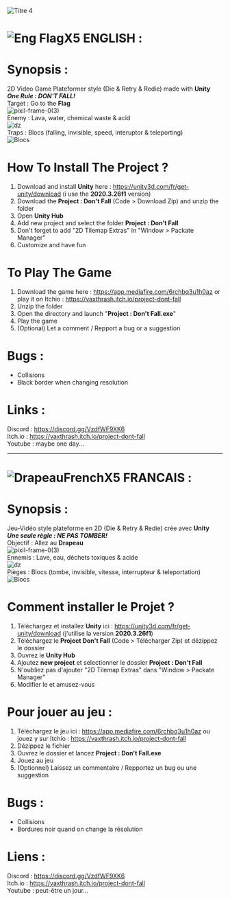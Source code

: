 ![Titre 4](https://github.com/VaxThrash/Project_Don_t_Fall/assets/10770240/da1d9beb-d2c5-430d-a0f6-df945960cafe)


# ![Eng FlagX5](https://user-images.githubusercontent.com/10770240/141441945-806bda1e-2cb5-49ff-a445-ff86048dbe40.png) ENGLISH :


# Synopsis :
2D Video Game Plateformer style (Die & Retry & Redie) made with **Unity** \
**_One Rule : DON'T FALL!_** \
Target : Go to the **Flag** \
![pixil-frame-0(3)](https://user-images.githubusercontent.com/10770240/143298912-109df660-84ce-4b50-bd9d-7210f0187342.png) \
Enemy : Lava, water, chemical waste & acid \
![dz](https://github.com/VaxThrash/Project_Don_t_Fall/assets/10770240/bd981ece-39df-4b50-9054-250acc601fc3)\
Traps : Blocs (falling, invisible, speed, interuptor & teleporting) \
![Blocs](https://github.com/VaxThrash/Project_Don_t_Fall/assets/10770240/c4c5e3c9-6b84-4a0b-bc99-b5c1c4fff269)



# How To Install The Project ?
1. Download and install **Unity** here : https://unity3d.com/fr/get-unity/download (i use the **2020.3.26f1** version)
2. Download the **Project : Don't Fall** (Code > Download Zip) and unzip the folder
3. Open **Unity Hub**
4. Add new project and select the folder **Project : Don't Fall**
5. Don't forget to add "2D Tilemap Extras" in "Window > Packate Manager"
6. Customize and have fun


# To Play The Game
1. Download the game here : https://app.mediafire.com/6rchbq3u1h0az or play it on Itchio : https://vaxthrash.itch.io/project-dont-fall
2. Unzip the folder
3. Open the directory and launch "**Project : Don't Fall.exe**"
4. Play the game
5. (Optional) Let a comment / Repport a bug or a suggestion

# Bugs :
* Collisions
* Black border when changing resolution

# Links :
Discord : https://discord.gg/VzdfWF9XK6 \
Itch.io : https://vaxthrash.itch.io/project-dont-fall \
Youtube : maybe one day...

---------------------------------------------------------------------------------------------------------------------------------------------------------------------------------

# ![DrapeauFrenchX5](https://user-images.githubusercontent.com/10770240/133244777-e1493f28-1fb9-495f-98c2-5f3ab6e92adf.png) FRANCAIS :

# Synopsis :
Jeu-Vidéo style plateforme en 2D (Die & Retry & Redie) crée avec **Unity** \
**_Une seule règle : NE PAS TOMBER!_** \
Objectif : Allez au **Drapeau** \
![pixil-frame-0(3)](https://user-images.githubusercontent.com/10770240/143298912-109df660-84ce-4b50-bd9d-7210f0187342.png) \
Ennemis : Lave, eau, déchets toxiques & acide \
![dz](https://github.com/VaxThrash/Project_Don_t_Fall/assets/10770240/bd981ece-39df-4b50-9054-250acc601fc3) \
Pièges : Blocs (tombe, invisible, vitesse, interrupteur & teleportation) \
![Blocs](https://github.com/VaxThrash/Project_Don_t_Fall/assets/10770240/c4c5e3c9-6b84-4a0b-bc99-b5c1c4fff269)


# Comment installer le Projet ?
1. Téléchargez et installez **Unity** ici : https://unity3d.com/fr/get-unity/download (j'utilise la version **2020.3.26f1**)
2. Téléchargez le **Project Don't Fall** (Code > Télécharger Zip) et dézippez le dossier
3. Ouvrez le **Unity Hub**
4. Ajoutez **new project** et selectionner le dossier **Project : Don't Fall**
5. N'oubliez pas d'ajouter "2D Tilemap Extras" dans "Window > Packate Manager"
6. Modifier le et amusez-vous


# Pour jouer au jeu :
1. Téléchargez le jeu ici : https://app.mediafire.com/6rchbq3u1h0az ou jouez y sur Itchio : https://vaxthrash.itch.io/project-dont-fall
2. Dézippez le fichier
3. Ouvrez le dossier et lancez **Project : Don't Fall.exe**
4. Jouez au jeu
5. (Optionnel) Laissez un commentaire / Repportez un bug ou une suggestion


# Bugs :
* Collisions
* Bordures noir quand on change la résolution

# Liens :
Discord : https://discord.gg/VzdfWF9XK6 \
Itch.io : https://vaxthrash.itch.io/project-dont-fall \
Youtube : peut-être un jour...
